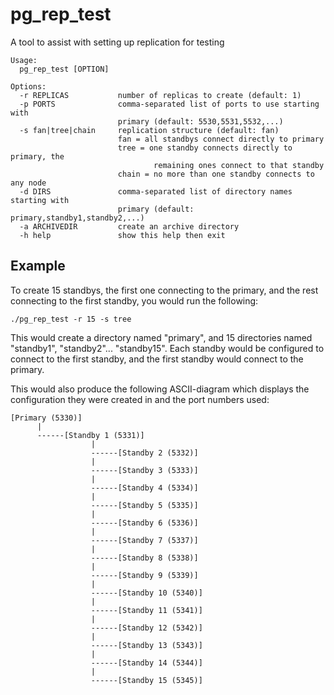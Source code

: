 pg_rep_test
===========

A tool to assist with setting up replication for testing

	Usage:
	  pg_rep_test [OPTION]
	
	Options:
	  -r REPLICAS           number of replicas to create (default: 1)
	  -p PORTS              comma-separated list of ports to use starting with
	                        primary (default: 5530,5531,5532,...)
	  -s fan|tree|chain     replication structure (default: fan)
	                        fan = all standbys connect directly to primary
	                        tree = one standby connects directly to primary, the
	                                remaining ones connect to that standby
	                        chain = no more than one standby connects to any node
	  -d DIRS               comma-separated list of directory names starting with
	                        primary (default: primary,standby1,standby2,...)
	  -a ARCHIVEDIR         create an archive directory
	  -h help               show this help then exit

## Example

To create 15 standbys, the first one connecting to the primary, and the rest connecting
to the first standby, you would run the following:

`./pg_rep_test -r 15 -s tree`

This would create a directory named "primary", and 15 directories named
"standby1", "standby2"... "standby15".  Each standby would be configured
to connect to the first standby, and the first standby would connect
to the primary.

This would also produce the following ASCII-diagram which displays the
configuration they were created in and the port numbers used:

	[Primary (5330)]
	      |
	      ------[Standby 1 (5331)]
	                  |
	                  ------[Standby 2 (5332)]
	                  |
	                  ------[Standby 3 (5333)]
	                  |
	                  ------[Standby 4 (5334)]
	                  |
	                  ------[Standby 5 (5335)]
	                  |
	                  ------[Standby 6 (5336)]
	                  |
	                  ------[Standby 7 (5337)]
	                  |
	                  ------[Standby 8 (5338)]
	                  |
	                  ------[Standby 9 (5339)]
	                  |
	                  ------[Standby 10 (5340)]
	                  |
	                  ------[Standby 11 (5341)]
	                  |
	                  ------[Standby 12 (5342)]
	                  |
	                  ------[Standby 13 (5343)]
	                  |
	                  ------[Standby 14 (5344)]
	                  |
	                  ------[Standby 15 (5345)]
	

